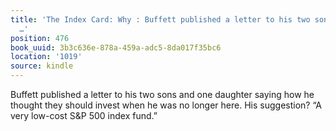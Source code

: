 ```yaml
---
title: 'The Index Card: Why : Buffett published a letter to his two sons and one daughter
  …'
position: 476
book_uuid: 3b3c636e-878a-459a-adc5-8da017f35bc6
location: '1019'
source: kindle
---
```


Buffett published a letter to his two sons and one daughter saying how he thought they should invest when he was no longer here. His suggestion? “A very low-cost S&P 500 index fund.”